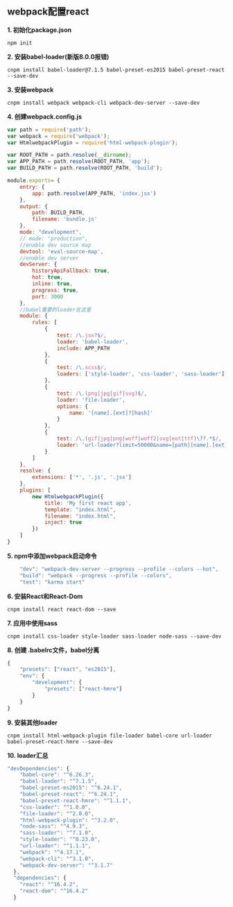 ## webpack配置react
**1. 初始化package.json**

`npm init`

**2. 安装babel-loader(新版8.0.0报错)**

`cnpm install babel-loader@7.1.5 babel-preset-es2015 babel-preset-react --save-dev`

**3. 安装webpack**

`cnpm install webpack webpack-cli webpack-dev-server --save-dev`

**4. 创建webpack.config.js**

```javascript
var path = require('path');
var webpack = require('webpack');
var HtmlwebpackPlugin = require('html-webpack-plugin');

var ROOT_PATH = path.resolve(__dirname);
var APP_PATH = path.resolve(ROOT_PATH, 'app');
var BUILD_PATH = path.resolve(ROOT_PATH, 'build');

module.exports= {
    entry: {
        app: path.resolve(APP_PATH, 'index.jsx')
    },
    output: {
        path: BUILD_PATH,
        filename: 'bundle.js'
    },
    mode: "development",
    // mode: "production",
    //enable dev source map
    devtool: 'eval-source-map',
    //enable dev server
    devServer: {
        historyApiFallback: true,
        hot: true,
        inline: true,
        progress: true,
        port: 3000
    },
    //babel重要的loader在这里
    module: {
        rules: [
            {
                test: /\.jsx?$/,
                loader: 'babel-loader',
                include: APP_PATH
            },
            {
                test: /\.scss$/,
                loaders: ['style-loader', 'css-loader', 'sass-loader']
            },
			{
				test: /\.(png|jpg|gif|svg)$/,
				loader: 'file-loader',
				options: {
					name: '[name].[ext]?[hash]'
				}
			},
			{ 
				test: /\.(gif|jpg|png|woff|woff2|svg|eot|ttf)\??.*$/, 
				loader: 'url-loader?limit=50000&name=[path][name].[ext]'
			}
        ]
    },
    resolve: {
        extensions: ['*', '.js', '.jsx']
    },
    plugins: [
        new HtmlwebpackPlugin({
            title: 'My first react app',
            template: "index.html",
            filename: "index.html",
            inject: true
        })
    ]
}
```

**5. npm中添加webpack启动命令**

```javascript
    "dev": "webpack-dev-server --progress --profile --colors --hot",
    "build": "webpack --progress --profile --colors",
    "test": "karma start"
```

**6. 安装React和React-Dom**

`cnpm install react react-dom --save`

**7. 应用中使用sass**

`cnpm install css-loader style-loader sass-loader node-sass --save-dev`

**8. 创建 .babelrc文件，babel分离**

```javascript
{
    "presets": ["react", "es2015"],
    "env": {
        "development": {
            "presets": ["react-hmre"]
        }
    }
}
```

**9. 安装其他loader**

`cnpm install html-webpack-plugin file-loader babel-core url-loader babel-preset-react-hmre --save-dev`

**10. loader汇总**

```javascript
"devDependencies": {
    "babel-core": "^6.26.3",
    "babel-loader": "^7.1.5",
    "babel-preset-es2015": "^6.24.1",
    "babel-preset-react": "^6.24.1",
    "babel-preset-react-hmre": "^1.1.1",
    "css-loader": "^1.0.0",
    "file-loader": "^2.0.0",
    "html-webpack-plugin": "^3.2.0",
    "node-sass": "^4.9.3",
    "sass-loader": "^7.1.0",
    "style-loader": "^0.23.0",
    "url-loader": "^1.1.1",
    "webpack": "^4.17.1",
    "webpack-cli": "^3.1.0",
    "webpack-dev-server": "^3.1.7"
  },
  "dependencies": {
    "react": "^16.4.2",
    "react-dom": "^16.4.2"
  }
```